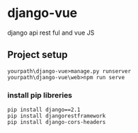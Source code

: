 # django-vue
django api rest ful and vue JS


## Project setup
```
yourpath\django-vue>manage.py runserver
yourpath\django-vue\web>npm run serve

```

### install pip libreries
```
pip install django==2.1
pip install djangorestframework
pip install django-cors-headers

```
